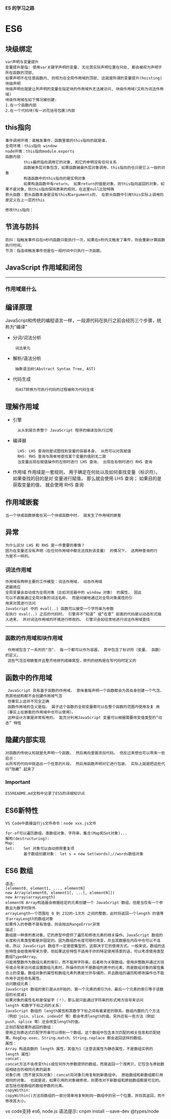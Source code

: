 **ES 的学习之路**
# ES6
## 块级绑定
```
var声明与变量提升
变量提升是指: 使用var关键字声明的变量, 无论其实际声明位置在何处, 都会被视为声明于所在函数的顶部,
如果声明不在任意函数内, 则视为在全局作用域的顶部, 这就是所谓的变量提升(hoisting)
块级声明
块级声明也就是让所声明的变量在指定块的作用域外无法被访问, 块级作用域(又称为词法作用域)
块级作用域在如下情况被创建:
1.在一个函数内部
2.在一个代码块(有一对花括号包裹)内部

```

## this指向
``` text
事件调用环境：谁触发事件，函数里面的this指向的就是谁.
全局环境：this指向 window 
node环境：this指向module.exports
函数内部：
        this最终指向调用它的对象, 和它的申明没有任何关系
        函数被多层对象包含，如果函数被最外层对象调用，this指向的也只是它上一级的对象
        构造函数中的this指向的是实例对象
        如果构造函数中有return， 如果return的值是对象，则this指向返回的对象，如果不是对象，则this指向保持原来的规则，在这里null比较特殊
箭头函数：箭头函数本身是没有this和arguments的， 在箭头函数中引用this实际上调用的是定义在上一层的this

修改this指向：
```
## 节流与防抖
```text
防抖：指触发事件后在n秒内函数只能执行一次，如果在n秒内又触发了事件，则会重新计算函数执行时间。
节流：指连续触发事件但是在一段时间中只执行一次函数。
```


## JavaScript 作用域和闭包
 ***
### 作用域是什么
**编译原理**
 --
 JavaScript和传统的编程语言一样，一段源代码在执行之前会经历三个步骤，统称为“编译”
 
 + 分词/词法分析
 
        词法单元
 + 解析/语法分析
 
        抽象语法树(Abstract Syntax Tree, AST)
 + 代码生成
        
        将AST转换为可执行代码的过程被称为代码生成

**理解作用域**
--
+ 引擎
    
        从头到尾负责整个 JavaScript 程序的编译及执行过程
+ 编译器
 
        LHS: LHS 查询则是试图找到变量的容器本身， 从而可以对其赋值
        RHS: RHS 查询与简单地查找某个变量的值别无二致
        当变量出现在赋值操作的左侧时进行 LHS 查询， 出现在右侧时进行 RHS 查询
+ 作用域
        作用域是一套规则， 用于确定在何处以及如何查找变量（标识符）。 如果查找的目的是对
        变量进行赋值， 那么就会使用 LHS 查询； 如果目的是获取变量的值， 就会使用 RHS 查询

**作用域嵌套**
--
    当一个块或函数嵌套在另一个块或函数中时， 就发生了作用域的嵌套
        
**异常**
--
    为什么区分 LHS 和 RHS 是一件重要的事情？
    因为在变量还没有声明（在任何作用域中都无法找到该变量） 的情况下， 这两种查询的行
    为是不一样的。

### 词法作用域
    作用域有两种主要的工作模型：词法作用域， 动态作用域
    遮蔽效应
    全局变量会自动成为全局对象（比如浏览器中的 window 对象） 的属性， 因此
    可以不直接通过全局对象的词法名称， 而是间接地通过对全局对象属性的引
    用来对其进行访问
    JavaScript 中的 eval(..) 函数可以接受一个字符串为参数
    在执行 eval(..) 之后的代码时， 引擎并不“知道” 或“在意” 前面的代码是以动态形式插
    入进来， 并对词法作用域的环境进行修改的。 引擎只会如往常地进行词法作用域查找
 ***

### 函数的作用域和块作用域
     作用域包含了一系列的"泡"， 每一个都可以作为容器， 其中包含了标识符（变量、 函数） 的定义。
     这些气泡互相嵌套并且整齐地排列成蜂窝型，排列的结构是在写代码时定义的

**函数中的作用域**
--
     JavaScript 具有基于函数的作用域， 意味着每声明一个函数都会为其自身创建一个气泡， 而其他结构都不会创建作用域气泡
     但事实上这并不完全正确
     函数作用域的含义是指， 属于这个函数的全部变量都可以在整个函数的范围内使用及复 用（事实上在嵌套的作用域中也可以使用）。
     这种设计方案是非常有用的， 能充分利用JavaScript 变量可以根据需要改变值类型的“动态” 特性
     
**隐藏内部实现**
--
    对函数的传统认知就是先声明一个函数， 然后再向里面添加代码。 但反过来想也可以带来一些启示：
    从所写的代码中挑选出一个任意的片段， 然后用函数声明对它进行包装， 实际上就是把这些代码“隐藏” 起来了
    
### Important
    ES5README.md文档中记录了ES5的详细知识点


## ES6新特性
```text
VS Code中直接运行js文件命令：node xxx.js文件

for-of可以遍历数组，类数组对象、字符串，集合(Map和Set对象)...
解构(destructuring):
Map:    
Set:    Set 对象可以自动排除重复项
        基于数组创建对象： let s = new Set(words);//words数组对象

```
## ES6 数组
```text
语法:
[element0, element1, ..., elementN]
new Array(element0, element1[, ...[, elementN]])
new Array(arrayLength)
elementN Array构造器会根据给定的元素创建一个 JavaScript 数组，但是当仅有一个参数且为数字时除外
arrayLength一个范围在 0 到 232的-1次方 之间的整数，此时将返回一个length 的值等于arrayLength的数组对象
如果传入的参数不是有效值，则会抛出RangeError异常
描述：
数组是一种类列表对象，它的原型中提供了遍历和修改元素的相关操作。JavaScript 数组的长度和元素类型都是非固定的。因为数组的长度可随时改变，并且其数据在内存中也可以不连续，所以 JavaScript 数组不一定是密集型的，这取决于它的使用方式。一般来说，数组的这些特性会给使用带来方便，但如果这些特性不适用于你的特定使用场景的话，可以考虑使用类型数组TypedArray。
只能用整数作为数组元素的索引，而不能用字符串。后者称为关联数组。使用非整数并通过方括号或点号来访问或设置数组元素时，所操作的并不是数组列表中的元素，而是数组对象的属性集合上的变量。数组对象的属性和数组元素列表是分开存储的，并且数组的遍历和修改操作也不能作用于这些命名属性。
访问数组元素：
JavaScript 数组的索引是从0开始的，第一个元素的索引为0，最后一个元素的索引等于该数组的长度减1
如果对象的属性名称是保留字（！），那么就只能通过字符串的形式用方括号来访问
length 和数字下标之间的关系:
JavaScript 数组的 length属性和其数字下标之间有着紧密的联系。数组内置的几个方法（例如 join、slice、indexOf 等）都会考虑length的值。另外还有一些方法（例如 push、splice 等）还会改变length的值。
正则匹配结果所返回的数组：
使用正则表达式匹配字符串可以得到一个数组。这个数组中包含本次匹配的相关信息和匹配结果。RegExp.exec、String.match、String.replace 都会返回这样的数组。
属性：
Array 构造函数的 length 属性，其值为1（注意该属性为静态属性，不是数组实例的 length 属性）
concat:
concat方法不会改变this或任何作为参数提供的数组，而是返回一个浅拷贝，它包含与原始数组相结合的相同元素的副本
对象引用（而不是实际对象）：concat将对象引用复制到新数组中。 原始数组和新数组都引用相同的对象。 也就是说，如果引用的对象被修改，则更改对于新数组和原始数组都是可见的。 这包括也是数组的数组参数的元素。
copyWithin:
copyWithin()方法将数组的一部分简单地复制到同一数组中的另一个位置，并将其返回，而不修改其大小。

```

vs code支持 es6, node.js 语法提示: cnpm install --save-dev @types/node